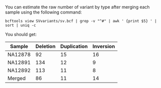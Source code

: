 You can estimate the raw number of variant by type after merging each sample using the following command:

```
bcftools view SVvariants/sv.bcf | grep -v "^#" | awk ' {print $5} ' | sort | uniq -c 

```

You should get:

|Sample|Deletion|Duplication|Inversion|
|--|--|--|--|
|NA12878|92|15|16|
|NA12891|134|12|9|
|NA12892|113|11|8|
|Merged|86|11|14|
